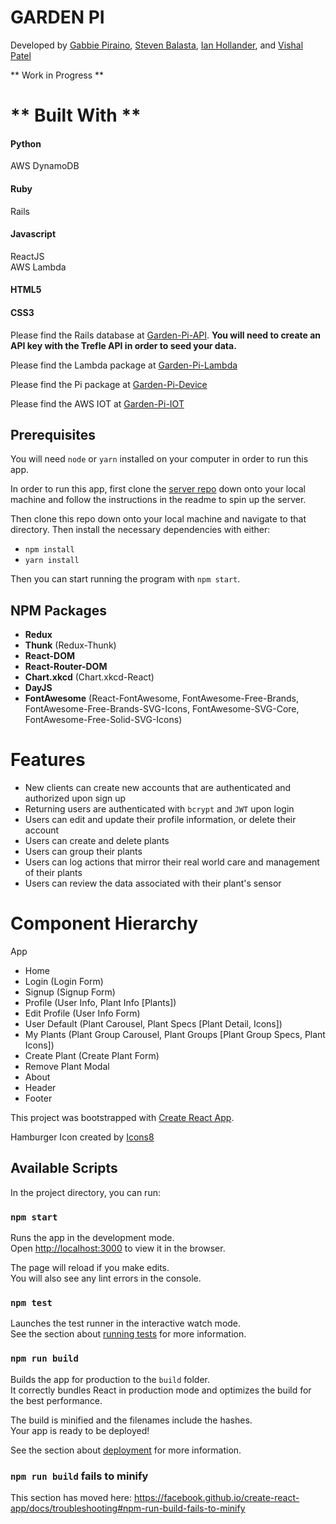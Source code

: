 # GARDEN PI
Developed by [Gabbie Piraino](https://github.com/pirainogi), [Steven Balasta](https://github.com/sbal13), [Ian Hollander](https://github.com/ihollander), and [Vishal Patel](https://github.com/vishalpatel2890)

** Work in Progress **

** Built With **
======
#### Python
AWS DynamoDB  
#### Ruby
Rails  
#### Javascript
ReactJS  
AWS Lambda  
#### HTML5
#### CSS3






Please find the Rails database at [Garden-Pi-API](https://github.com/garden-pi/garden-pi-api). **You will need to create an API key with the Trefle API in order to seed your data.**

Please find the Lambda package at [Garden-Pi-Lambda](https://github.com/garden-pi/garden-pi-lambda)

Please find the Pi package at [Garden-Pi-Device](https://github.com/garden-pi/garden-pi-device)

Please find the AWS IOT at [Garden-Pi-IOT](https://github.com/garden-pi/garden-pi-aws-iot)

## Prerequisites

You will need `node` or `yarn` installed on your computer in order to run this app.

In order to run this app, first clone the [server repo](https://github.com/garden-pi/garden-pi-api) down onto your local machine and follow the instructions in the readme to spin up the server.

Then clone this repo down onto your local machine and navigate to that directory. Then install the necessary dependencies with either:

- `npm install`
- `yarn install`

Then you can start running the program with `npm start`.

## NPM Packages
- **Redux**
- **Thunk** (Redux-Thunk)
- **React-DOM**
- **React-Router-DOM**
- **Chart.xkcd** (Chart.xkcd-React)
- **DayJS**
- **FontAwesome** (React-FontAwesome, FontAwesome-Free-Brands, FontAwesome-Free-Brands-SVG-Icons, FontAwesome-SVG-Core, FontAwesome-Free-Solid-SVG-Icons)

# Features
- New clients can create new accounts that are authenticated and authorized upon sign up
- Returning users are authenticated with `bcrypt` and `JWT` upon login  
- Users can edit and update their profile information, or delete their account
- Users can create and delete plants
- Users can group their plants
- Users can log actions that mirror their real world care and management of their plants
- Users can review the data associated with their plant's sensor 

# Component Hierarchy

App
- Home
- Login (Login Form)
- Signup (Signup Form)
- Profile (User Info, Plant Info [Plants])
- Edit Profile (User Info Form)
- User Default (Plant Carousel, Plant Specs [Plant Detail, Icons])
- My Plants (Plant Group Carousel, Plant Groups [Plant Group Specs, Plant Icons])
- Create Plant (Create Plant Form)
- Remove Plant Modal
- About
- Header
- Footer


This project was bootstrapped with [Create React App](https://github.com/facebook/create-react-app).

Hamburger Icon created by [Icons8](https://icons8.com/icon/12371/menu")

## Available Scripts

In the project directory, you can run:

### `npm start`

Runs the app in the development mode.<br>
Open [http://localhost:3000](http://localhost:3000) to view it in the browser.

The page will reload if you make edits.<br>
You will also see any lint errors in the console.

### `npm test`

Launches the test runner in the interactive watch mode.<br>
See the section about [running tests](https://facebook.github.io/create-react-app/docs/running-tests) for more information.

### `npm run build`

Builds the app for production to the `build` folder.<br>
It correctly bundles React in production mode and optimizes the build for the best performance.

The build is minified and the filenames include the hashes.<br>
Your app is ready to be deployed!

See the section about [deployment](https://facebook.github.io/create-react-app/docs/deployment) for more information.

### `npm run build` fails to minify

This section has moved here: https://facebook.github.io/create-react-app/docs/troubleshooting#npm-run-build-fails-to-minify
